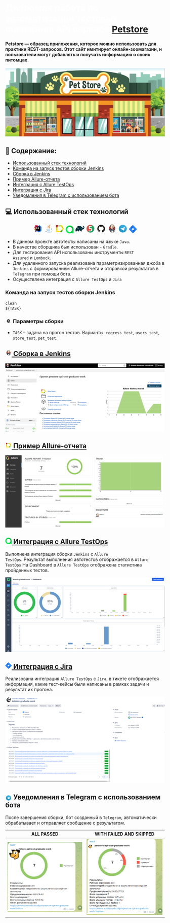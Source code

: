 # <span style="color: white"> Дипломая работа по автоматизации тестовых сценариев API сервиса [Petstore](https://petstore.swagger.io/) </span>

#### Petstore — образец приложения, которое можно использовать для практики REST-запросов. Этот сайт имитирует онлайн-зоомагазин, и пользователи могут добавлять и получать информацию о своих питомцах.
<p align="center">
<img title="petstore" src="media/readme/petstore.jpg">
</p>



## :pushpin: Содержание:

- [Использованный стек технологий](#computer-использованный-стек-технологий)
- [Команда на запуск тестов сборки Jenkins](#-команда-на-запуск-тестов-сборки-jenkins)
- [Сборка в Jenkins](#-сборка-в-jenkins)
- [Пример Allure-отчета](#-пример-allure-отчета)
- [Интеграция с Allure TestOps](#-интеграция-с-allure-testops)
- [Интеграция с Jira](#-интеграция-с-jira)
- [Уведомления в Telegram с использованием бота](#-уведомления-в-telegram-с-использованием-бота)

## :computer: Использованный стек технологий

<p align="center">
<a href="https://www.jetbrains.com/idea/"><img width="6%" title="IntelliJ IDEA" src="media/readme/Intelij_IDEA.svg"></a>
<a href="https://www.java.com/"><img width="6%" title="Java" src="media/readme/Java.svg"></a>
<a href="https://docs.qameta.io/allure-report/"><img width="6%" title="Allure Report" src="media/readme/Allure_Report.svg"></a>
<a href="https://qameta.io/"><img width="5%" title="Allure TestOps" src="media/readme/AllureTestOps.svg"></a>
<a href="https://gradle.org/"><img width="6%" title="Gradle" src="media/readme/Gradle.svg"></a>
<a href="https://junit.org/junit5/docs/current/user-guide/"><img width="6%" title="JUnit5" src="media/readme/JUnit5.svg"></a>
<a href="https://github.com/"><img width="6%" title="GitHub" src="media/readme/GitHub.svg"></a>
<a href="https://www.jenkins.io/"><img width="6%" title="Jenkins" src="media/readme/Jenkins.svg"></a>
<a href="https://telegram.org/?1"><img width="6%" title="Telegram" src="media/readme/Telegram.svg"></a>
<a href="https://www.atlassian.com/ru/software/jira"><img width="5%" title="Jira" src="media/readme/Jira.svg"></a>
</p>

- В данном проекте автотесты написаны на языке <code>Java</code>.
- В качестве сборщика был использован - <code>Gradle</code>.
- Для тестирования API использованы инструменты <code>REST Assured</code> и <code>Lombock</code>.
- Для удаленного запуска реализована параметризированная джоба в <code>Jenkins</code> с формированием Allure-отчета и отправкой результатов в <code>Telegram</code> при помощи бота.
- Осуществлена интеграция с <code>Allure TestOps</code> и <code>Jira</code>

###  Команда на запуск тестов сборки Jenkins

```
clean
${TASK}
```

### <img src="media/readme/param.svg" title="Параметры сборки" width="4%"/> Параметры сборки

* <code>TASK</code> – задача на прогон тестов. Варианты: <code>regress_test</code>, <code>users_test</code>, <code>store_test</code>, <code>pet_test</code>.



##  <a href="https://jenkins.autotests.cloud/job/petstore-api-test-graduate-work/"><img src="media/readme/Jenkins.svg" title="Jenkins" width="4%"/> Сборка в Jenkins</a>
<p align="center">
<img title="Jenkins Build" src="media/readme/JenkinsBuild.png">
</p>

##  <a href="https://jenkins.autotests.cloud/job/petstore-api-test-graduate-work/5/allure/"><img src="media/readme/Allure_Report.svg" title="Allure Report" width="4%"/> Пример Allure-отчета</a>


<p align="center">
<img title="Allure Overview" src="media/readme/allureReport.png">
</p>

##  <a href="https://allure.autotests.cloud/project/3477/dashboards"><img src="media/readme/AllureTestOps.svg" title="Allure TestOps" width="4%"/> Интеграция с Allure TestOps</a>

Выполнена интеграция сборки <code>Jenkins</code> с <code>Allure TestOps</code>.
Результат выполнения автотестов отображается в <code>Allure TestOps</code>
На Dashboard в <code>Allure TestOps</code> отображена статистика пройденных тестов.

<p align="center">
<img title="Allure TestOps DashBoard" src="media/readme/Allure.png">
</p>

##  <a href="https://jira.autotests.cloud/browse/HOMEWORK-777"><img src="media/readme/Jira.svg" title="Jira" width="4%"/> Интеграция с Jira</a>

Реализована интеграция <code>Allure TestOps</code> с <code>Jira</code>, в тикете отображается информация, какие тест-кейсы были написаны в рамках задачи и результат их прогона.

<p align="center">
<img title="Jira Task" src="media/readme/jiraTask.png">
</p>

##  <img width="4%" style="vertical-align:middle" title="Telegram" src="media/readme/Telegram.svg"> Уведомления в Telegram с использованием бота

После завершения сборки, бот созданный в <code>Telegram</code>, автоматически обрабатывает и отправляет сообщение с результатом.

| ALL PASSED                            | WITH FAILED AND SKIPPED                |
|---------------------------------------|----------------------------------------|
| ![pos](media/readme/notification.png) | ![neg](media/readme/notification2.png) |


